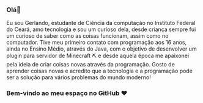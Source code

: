 ### Olá👋

Eu sou Gerlando, estudante de Ciência da computação no Instituto Federal do Ceará, amo tecnologia e sou um curioso dela, desde criança sempre fui um curioso de saber como as coisas funcionam, assim como no computador. Tive meu primeiro contato com programação aos 16 anos, ainda no Ensino Médio, através do Java, com o objetivo de desenvolver um plugin para servidor de Minecraft ⛏️ e desde aquela época me apaixonei pela ideia de criar coisas novas através da programação. Gosto de aprender coisas novas e acredito que a tecnologia e a programação pode ser a solução para vários problemas do mundo moderno!

### Bem-vindo ao meu espaço no GitHub ❤️

<!--
**gerlandoprado/gerlandoprado** is a ✨ _special_ ✨ repository because its `README.md` (this file) appears on your GitHub profile.

Here are some ideas to get you started:

- 🔭 I’m currently working on ...
- 🌱 I’m currently learning ...
- 👯 I’m looking to collaborate on ...
- 🤔 I’m looking for help with ...
- 💬 Ask me about ...
- 📫 How to reach me: ...
- 😄 Pronouns: ...
- ⚡ Fun fact: ...
-->

